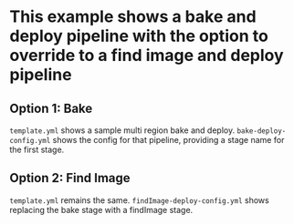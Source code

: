 # This example shows a bake and deploy pipeline with the option to override to a find image and deploy pipeline

## Option 1: Bake
`template.yml` shows a sample multi region bake and deploy. `bake-deploy-config.yml` shows the config for that pipeline, providing a stage name for the first stage.


## Option 2: Find Image
`template.yml` remains the same. `findImage-deploy-config.yml` shows replacing the bake stage with a findImage stage. 
